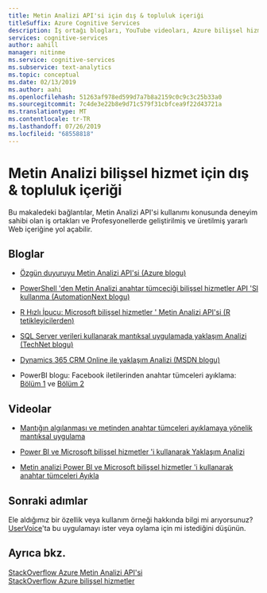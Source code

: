 ```yaml
---
title: Metin Analizi API'si için dış & topluluk içeriği
titleSuffix: Azure Cognitive Services
description: İş ortağı blogları, YouTube videoları, Azure bilişsel hizmetler için eğitim Metin Analizi API'si.
services: cognitive-services
author: aahill
manager: nitinme
ms.service: cognitive-services
ms.subservice: text-analytics
ms.topic: conceptual
ms.date: 02/13/2019
ms.author: aahi
ms.openlocfilehash: 51263af978ed599d7a7b8a2159c0c9c3c25b33a0
ms.sourcegitcommit: 7c4de3e22b8e9d71c579f31cbfcea9f22d43721a
ms.translationtype: MT
ms.contentlocale: tr-TR
ms.lasthandoff: 07/26/2019
ms.locfileid: "68558818"
---
```

# <a name="external--community-content-for-the-text-analytics-cognitive-service"></a>Metin Analizi bilişsel hizmet için dış & topluluk içeriği

 Bu makaledeki bağlantılar, Metin Analizi API'si kullanımı konusunda deneyim sahibi olan iş ortakları ve Profesyonellerde geliştirilmiş ve üretilmiş yararlı Web içeriğine yol açabilir.

## <a name="blogs"></a>Bloglar

+ [Özgün duyuruyu Metin Analizi API'si (Azure blogu)](https://blogs.technet.microsoft.com/machinelearning/2015/04/08/introducing-text-analytics-in-the-azure-ml-marketplace/)

+ [PowerShell 'den Metin Analizi anahtar tümceciği bilişsel hizmetler API 'SI kullanma (AutomationNext blogu)](https://automationnext.wordpress.com/tag/text-analytics/)

+ [R Hızlı İpucu: Microsoft bilişsel hizmetler ' Metin Analizi API'si (R tetikleyicilerden)](https://www.r-bloggers.com/r-quick-tip-microsoft-cognitive-services-text-analytics-api/)

+ [SQL Server verileri kullanarak mantıksal uygulamada yaklaşım Analizi (TechNet blogu)](https://social.technet.microsoft.com/wiki/contents/articles/36074.logic-apps-with-azure-cognitive-service.aspx)

+ [Dynamics 365 CRM Online ile yaklaşım Analizi (MSDN blogu)](https://blogs.msdn.microsoft.com/geoffreyinnis/2016/07/11/sentiment-analysis-in-usd-with-cognitive-services-text-analytics/) 

+ PowerBI blogu: Facebook iletilerinden anahtar tümceleri ayıklama: [Bölüm 1](https://community.powerbi.com/t5/Community-Blog/Text-Analytics-in-Power-BI-Extraction-of-key-phrases-from/ba-p/88483) ve [Bölüm 2](https://community.powerbi.com/t5/Community-Blog/Text-Analytics-in-Power-BI-Extraction-of-key-phrases-from/ba-p/88487)

## <a name="videos"></a>Videolar

+ [Mantığın algılanması ve metinden anahtar tümceleri ayıklamaya yönelik mantıksal uygulama](https://www.youtube.com/watch?v=jVN9NObAzgk)

+ [Power BI ve Microsoft bilişsel hizmetler 'i kullanarak Yaklaşım Analizi](https://www.youtube.com/watch?v=gJ1j3N7Y75k)

+ [Metin analizi Power BI ve Microsoft bilişsel hizmetler 'i kullanarak anahtar tümceleri Ayıkla](https://www.youtube.com/watch?v=R_-1TB2BF14)

## <a name="next-steps"></a>Sonraki adımlar

Ele aldığımız bir özellik veya kullanım örneği hakkında bilgi mi arıyorsunuz? [UserVoice](https://cognitive.uservoice.com/forums/555922-text-analytics)'ta bu uygulamayı ister veya oylama için mi istediğini düşünün. 

## <a name="see-also"></a>Ayrıca bkz.

 [StackOverflow Azure Metin Analizi API'si](https://stackoverflow.com/questions/tagged/text-analytics-api)   
 [StackOverflow Azure bilişsel hizmetler](https://stackoverflow.com/questions/tagged/microsoft-cognitive)
